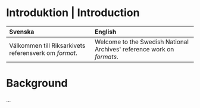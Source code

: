# Introduktion | Introduction
| Svenska  | English |
| :------------- | :------------- |
| Välkommen till Riksarkivets referensverk om _format_. | Welcome to the Swedish National Archives' reference work on _formats_. |
# Background
...
